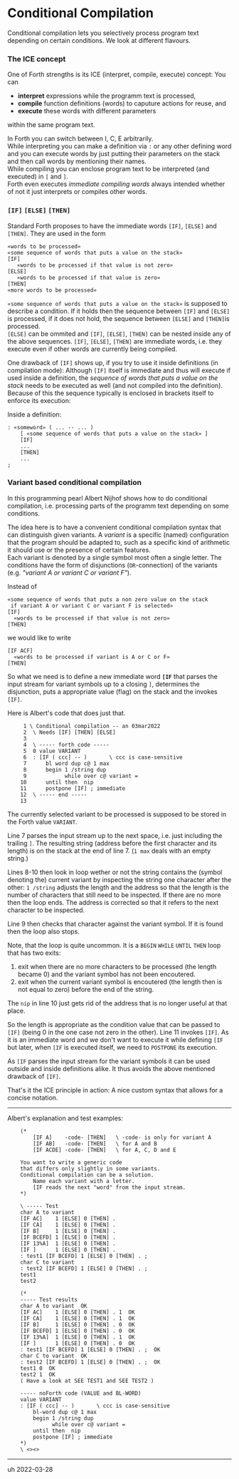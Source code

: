 # Conditional Compilation

Conditional compilation lets you selectively process program text depending on certain conditions. We look at different flavours.

### The ICE concept

One of Forth strengths is its ICE (interpret, compile, execute) concept: You can

- **interpret** expressions while the programm text is processed,
- **compile** function definitions (words) to caputure actions for reuse, and
- **execute** these words with different parameters

within the same program text.

In Forth you can switch between I, C, E arbitrarily.  
While interpreting you can make 
a definition via `:` or any other defining word and you can execute words by just putting their parameters on the stack and then call words by mentioning their names.  
While compiling you can enclose program text to be interpreted (and executed) in `[` and `]`.  
Forth even executes *immediate compiling words* always intended whether of not it just interprets or compiles other words.

### `[IF]` `[ELSE]` `[THEN]`

Standard Forth proposes to have the immediate words `[IF]`, `[ELSE]` and `[THEN]`. They are used in the form


```forth
«words to be processed»
«some sequence of words that puts a value on the stack»
[IF]
   «words to be processed if that value is not zero»
[ELSE]
   «words to be processed if that value is zero»
[THEN]
«more words to be processed»
```

`«some sequence of words that puts a value on the stack»`
is supposed to describe a condition. If it holds then the sequence between `[IF]` and `[ELSE]` is processed, if it does not hold, the sequence between `[ELSE]` and `[THEN]`is processed.  
`[ELSE]` can be ommited and `[IF]`, `[ELSE]`, `[THEN]` can 
be nested inside any of the above sequences. 
`[IF]`, `[ELSE]`, `[THEN]` are immediate words, i.e. they execute even if other words are currently being compiled.

One drawback of `[IF]` shows up, if you try to use it inside definitions (in compilation mode): Although `[IF]` itself is immediate and thus will execute if used 
inside a definition, the *sequence of words that puts a value on the stack* needs to be executed as well (and not compiled into the definition). Because of this
the sequence typically is enclosed in brackets itself to enforce its execution:

Inside a definition:
```forth
: «someword» ( ... -- ... )
    [ «some sequence of words that puts a value on the stack» ]
    [IF]
    ...
    [THEN]
    ...
;
```

### Variant based conditional compilation

In this programming pearl Albert Nijhof shows how to do conditional compilation, i.e. processing parts of the programm text depending on some conditions.

The idea here is to have a convenient conditional compilation syntax that can distinguish given variants.
A *variant* is a specific (named) configuration that the program should be adapted to, such as a specific kind of arithmetic it should use or the presence of certain features.  
Each variant is denoted by a single symbol most often a single letter. The conditions have the form of disjunctions (`OR`-connection) of the variants (e.g. *"variant A or variant C or variant F"*).

Instead of
```forth
«some sequence of words that puts a non zero value on the stack  
 if variant A or variant C or variant F is selected»
[IF]
  «words to be processed if that value is not zero»
[THEN]
```

we would like to write

```forth
[IF ACF]
  «words to be processed if variant is A or C or F»
[THEN]
```

So what we need is to define a new immediate word **`[IF`** that parses the input stream for variant symbols up to a closing `]`, determines the disjunction, puts a appropriate value (flag) on the stack and the invokes `[IF]`.

Here is Albert's code that does just that.

```forth
     1 \ Conditional compilation -- an 03mar2022
     2  \ Needs [IF] [THEN] [ELSE]
     3  
     4  \ ----- forth code -----
     5  0 value VARIANT
     6  : [IF ( ccc] -- )       \ ccc is case-sensitive
     7      bl word dup c@ 1 max
     8      begin 1 /string dup
     9            while over c@ variant =
    10      until then  nip
    11      postpone [IF] ; immediate
    12  \ ----- end -----
    13
```

The currently selected variant to be processed is supposed to be stored in the Forth value `VARIANT`.

Line 7 parses the input stream up to the next space, i.e. just including the trailing `]`. 
The resulting string (address before the first character and its length) is on the stack at the end of line 7. (`1 max` deals with an empty string.) 

Lines 8-10 then look in loop wether or not the string contains the (symbol denoting the) current variant by inspecting the  string one character after the other: `1 /string` adjusts the length and the address so that the length is the number of characters that still need to be inspected. If there are no more then the loop ends.
The address is corrected so that it refers to the next character to be inspected.

Line 9 then checks that character against the variant symbol. If it is found then the loop also stops.

Note, that the loop is quite uncommon. It is a `BEGIN` `WHILE` `UNTIL` `THEN` loop that has two exits: 

1. exit when there are no more characters to be processed (the length became 0) and the variant symbol has not been encoutered.
2. exit when the current variant symbol is encoutered (the length then is not equal to zero) before the end of the string.

The `nip` in line 10 just gets rid of the address that is no longer useful at that place.

So the length is appropriate as the condition value that can be passed to `[IF]` (being 0 in the one case not zero in the other). Line 11 invokes `[IF]`. As it is an immediate word and we don't want to execute it while defining `[IF` but later, when `[IF` is executed itself, we need to `POSTPONE` its execution.

As `[IF` parses the input stream for the variant symbols it can be used outside and inside definitions alike. It thus avoids the above mentioned drawback of `[IF]`.

That's it the ICE principle in action: A nice custom syntax that allows for a concise notation.

---

Albert's explanation and test examples:

```forth
    (*
        [IF A]    -code- [THEN]   \ -code- is only for variant A
        [IF AB]   -code- [THEN]   \ for A and B
        [IF ACDE] -code- [THEN]   \ for A, C, D and E
    
    You want to write a generic code
    that differs only slightly in some variants.
    Conditional compilation can be a solution.
        Name each variant with a letter.
        [IF reads the next "word" from the input stream.
    *)
    
    \ ----- Test
    char A to variant
    [IF AC]    1 [ELSE] 0 [THEN] .
    [IF CA]    1 [ELSE] 0 [THEN] .
    [IF B]     1 [ELSE] 0 [THEN] .
    [IF BCEFD] 1 [ELSE] 0 [THEN] .
    [IF 13%A]  1 [ELSE] 0 [THEN] .
    [IF ]      1 [ELSE] 0 [THEN] .
    : test1 [IF BCEFD] 1 [ELSE] 0 [THEN] . ;
    char C to variant
    : test2 [IF BCEFD] 1 [ELSE] 0 [THEN] . ;
    test1
    test2
    
    (*
    ----- Test results
    char A to variant  OK
    [IF AC]    1 [ELSE] 0 [THEN] . 1  OK
    [IF CA]    1 [ELSE] 0 [THEN] . 1  OK
    [IF B]     1 [ELSE] 0 [THEN] . 0  OK
    [IF BCEFD] 1 [ELSE] 0 [THEN] . 0  OK
    [IF 13%A]  1 [ELSE] 0 [THEN] . 1  OK
    [IF ]      1 [ELSE] 0 [THEN] . 0  OK
    : test1 [IF BCEFD] 1 [ELSE] 0 [THEN] . ;  OK
    char C to variant  OK
    : test2 [IF BCEFD] 1 [ELSE] 0 [THEN] . ;  OK
    test1 0  OK
    test2 1  OK
    ( Have a look at SEE TEST1 and SEE TEST2 )
    
    ----- noForth code (VALUE and BL-WORD)
    value VARIANT
    : [IF ( ccc] -- )       \ ccc is case-sensitive
        bl-word dup c@ 1 max
        begin 1 /string dup
              while over c@ variant =
        until then  nip
        postpone [IF] ; immediate
    *)
    \ <><>
```
---

uh 2022-03-28
